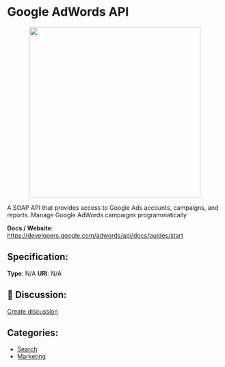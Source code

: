 # Google AdWords API
<p align="center">
    <img width="400" src="https://raw.githubusercontent.com/apis-list/apis-list/main/apis/google-adwords-api/logo_256x256.png" />
</p>

A SOAP API that provides access to Google Ads accounts, campaigns, and reports. Manage Google AdWords campaigns programmatically

**Docs / Website**: https://developers.google.com/adwords/api/docs/guides/start

## Specification:
**Type**:  N/A 
**URI**:  N/A 

## 💬 Discussion:
[Create discussion](https://github.com/apis-list/apis-list/discussions/new)

## Categories:
- [Search](https://github.com/apis-list/apis-list#search)
- [Marketing](https://github.com/apis-list/apis-list#marketing)



